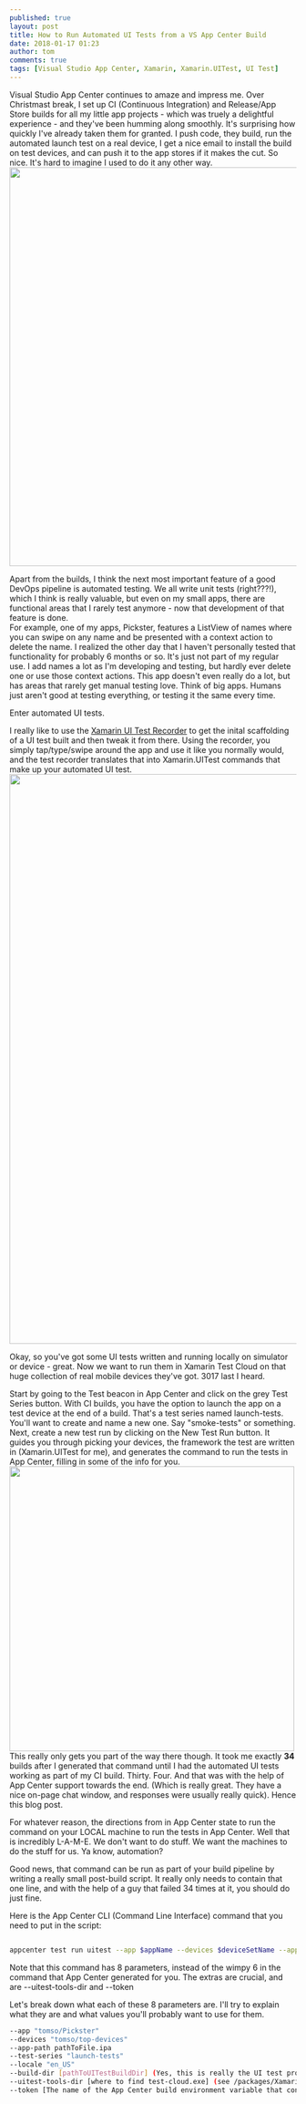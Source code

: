 ```yaml
---
published: true
layout: post
title: How to Run Automated UI Tests from a VS App Center Build
date: 2018-01-17 01:23
author: tom
comments: true
tags: [Visual Studio App Center, Xamarin, Xamarin.UITest, UI Test]
---
```

Visual Studio App Center continues to amaze and impress me. Over Christmast break, I set up CI (Continuous Integration) and Release/App Store builds for all my little app projects - which was truely a delightful experience - and they've been humming along smoothly. 
It's surprising how quickly I've already taken them for granted. I push code, they build, run the automated launch test on a real device, I get a nice email to install the build on test devices, and can push it to the app stores if it makes the cut. So nice. It's hard to imagine I used to do it any other way.  
<img src="{{site.baseurl}}/images/AppCenter-AutomatedUITests/CIBuilds.png" style="width: 700px;"/> 

Apart from the builds, I think the next most important feature of a good DevOps pipeline is automated testing. We all write unit tests (right???!), which I think is really valuable, but even on my small apps, there are functional areas that I rarely test anymore - now that development of that feature is done.  
For example, one of my apps, Pickster, features a ListView of names where you can swipe on any name and be presented with a context action to delete the name. I realized the other day that I haven't personally tested that functionality for probably 6 months or so. It's just not part of my regular use. I add names a lot as I'm developing and testing, but hardly ever delete one or use those context actions. This app doesn't even really do a lot, but has areas that rarely get manual testing love. Think of big apps. Humans just aren't good at testing everything, or testing it the same every time.  

Enter automated UI tests.  

I really like to use the [Xamarin UI Test Recorder](https://developer.xamarin.com/guides/testcloud/testrecorder/) to get the inital scaffolding of a UI test built and then tweak it from there. Using the recorder, you simply tap/type/swipe around the app and use it like you normally would, and the test recorder translates that into Xamarin.UITest commands that make up your automated UI test.  
<img src="{{site.baseurl}}/images/AppCenter-AutomatedUITests/testrecorder.png" style="width: 1000px;"/> 

Okay, so you've got some UI tests written and running locally on simulator or device - great. Now we want to run them in Xamarin Test Cloud on that huge collection of real mobile devices they've got. 3017 last I heard.  

Start by going to the Test beacon in App Center and click on the grey Test Series button. With CI builds, you have the option to launch the app on a test device at the end of a build. That's a test series named launch-tests.  You'll want to create and name a new one. Say "smoke-tests" or something.  
Next, create a new test run by clicking on the New Test Run button. It guides you through picking your devices, the framework the test are written in (Xamarin.UITest for me), and generates the command to run the tests in App Center, filling in some of the info for you.  
<img src="{{site.baseurl}}/images/AppCenter-AutomatedUITests/generatedCommand.png" style="width: 500px;"/> 
This really only gets you part of the way there though. It took me exactly **34** builds after I generated that command until I had the automated UI tests working as part of my CI build. Thirty. Four. And that was with the help of App Center support towards the end. (Which is really great. They have a nice on-page chat window, and responses were usually really quick). Hence this blog post.  

For whatever reason, the directions from in App Center state to run the command on your LOCAL machine to run the tests in App Center. Well that is incredibly L-A-M-E. We don't want to do stuff. We want the machines to do the stuff for us. Ya know, automation?  

Good news, that command can be run as part of your build pipeline by writing a really small post-build script. It really only needs to contain that one line, and with the help of a guy that failed 34 times at it, you should do just fine.  

Here is the App Center CLI (Command Line Interface) command that you need to put in the script:  
```bash

appcenter test run uitest --app $appName --devices $deviceSetName --app-path $APPCENTER_OUTPUT_DIRECTORY/Pickster.ipa --test-series $testSeriesName --locale "en_US" --build-dir $APPCENTER_SOURCE_DIRECTORY/Pickster.UITests/bin/Debug --uitest-tools-dir $APPCENTER_SOURCE_DIRECTORY/packages/Xamarin.UITest.*/tools --token $appCenterLoginApiToken 

```

Note that this command has 8 parameters, instead of the wimpy 6 in the command that App Center generated for you.  The extras are crucial, and are --uitest-tools-dir and --token

Let's break down what each of these 8 parameters are.  I'll try to explain what they are and what values you'll probably want to use for them.

```bash
--app "tomso/Pickster"  
--devices "tomso/top-devices"  
--app-path pathToFile.ipa  
--test-series "launch-tests"  
--locale "en_US"  
--build-dir [pathToUITestBuildDir] (Yes, this is really the UI test project build directory. When built with the solution, it's in the APPCENTER_SOURCE_DIRECTORY. Use globbing (*), so updating the package version won't break this script.)  
--uitest-tools-dir [where to find test-cloud.exe] (see /packages/Xamarin.UITest.2.2.1/tools in APPCENTER_SOURCE_DIRECTORY)  
--token [The name of the App Center build environment variable that contains your App Center API token generated in step 1.1 above]  
```
